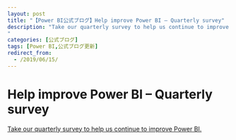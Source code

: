 ```yaml
---
layout: post
title: "【Power BI公式ブログ】Help improve Power BI – Quarterly survey"
description: "Take our quarterly survey to help us continue to improve Power BI.
"
categories: [公式ブログ]
tags: [Power BI,公式ブログ更新]
redirect_from:
  - /2019/06/15/
---
```


# Help improve Power BI – Quarterly survey

[Take our quarterly survey to help us continue to improve Power BI.
](https://powerbi.microsoft.com/ja-jp/blog/power-bi-quarterly-survey-june-2019/)
